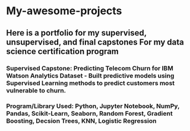 # My-awesome-projects

## Here is a portfolio for my supervised, unsupervised, and final capstones For my data science certification program

### Supervised Capstone: Predicting Telecom Churn for IBM Watson Analytics Dataset - Built predictive models using Supervised Learning methods to predict customers most vulnerable to churn.

### Program/Library Used: Python, Jupyter Notebook, NumPy, Pandas, Scikit-Learn, Seaborn, Random Forest, Gradient Boosting, Decsion Trees, KNN, Logistic Regression
